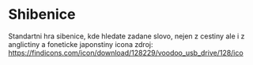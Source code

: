 # Shibenice
Standartni hra sibenice, kde hledate zadane slovo, nejen z cestiny ale i z anglictiny a foneticke japonstiny
icona zdroj: https://findicons.com/icon/download/128229/voodoo_usb_drive/128/ico
